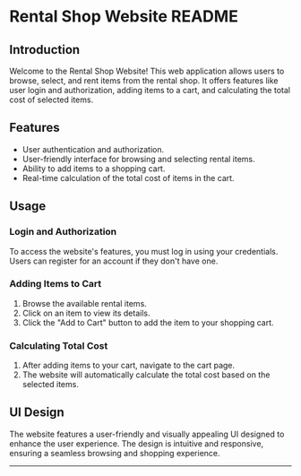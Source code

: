 # Rental Shop Website README

## Introduction

Welcome to the Rental Shop Website! This web application allows users to browse, select, and rent items from the rental shop. It offers features like user login and authorization, adding items to a cart, and calculating the total cost of selected items.

## Features

- User authentication and authorization.
- User-friendly interface for browsing and selecting rental items.
- Ability to add items to a shopping cart.
- Real-time calculation of the total cost of items in the cart.

## Usage

### Login and Authorization

To access the website's features, you must log in using your credentials. Users can register for an account if they don't have one.

### Adding Items to Cart

1. Browse the available rental items.
2. Click on an item to view its details.
3. Click the "Add to Cart" button to add the item to your shopping cart.

### Calculating Total Cost

1. After adding items to your cart, navigate to the cart page.
2. The website will automatically calculate the total cost based on the selected items.

## UI Design

The website features a user-friendly and visually appealing UI designed to enhance the user experience. The design is intuitive and responsive, ensuring a seamless browsing and shopping experience.

---
